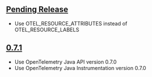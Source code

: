 <a name="Pending Release"></a>
## [Pending Release](https://github.com/lightstep/otel-launcher-java/compare/0.7.1...master)
* Use OTEL_RESOURCE_ATTRIBUTES instead of OTEL_RESOURCE_LABELS

<a name="0.7.1"></a>
## [0.7.1](https://github.com/lightstep/otel-launcher-java/compare/0.7.0...0.7.1)
* Use OpenTelemetry Java API version 0.7.0
* Use OpenTelemetry Java Instrumentation version 0.7.0